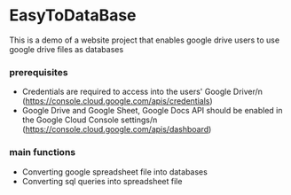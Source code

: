 # EasyToDataBase
This is a demo of a website project that enables google drive users to use google drive files as databases

### prerequisites
- Credentials are required to access into the users' Google Driver/n
(https://console.cloud.google.com/apis/credentials)
- Google Drive and Google Sheet, Google Docs API should be enabled in the Google Cloud Console settings/n
(https://console.cloud.google.com/apis/dashboard)

### main functions
- Converting google spreadsheet file into databases
- Converting sql queries into spreadsheet file
